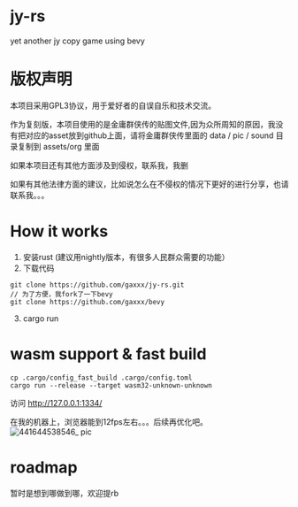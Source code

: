 # jy-rs
yet another jy copy game using bevy

# 版权声明
本项目采用GPL3协议，用于爱好者的自误自乐和技术交流。

作为复刻版，本项目使用的是金庸群侠传的贴图文件,因为众所周知的原因，我没有把对应的asset放到github上面，请将金庸群侠传里面的 data / pic / sound 目录复制到 assets/org 里面

如果本项目还有其他方面涉及到侵权，联系我，我删

如果有其他法律方面的建议，比如说怎么在不侵权的情况下更好的进行分享，也请联系我。。。

# How it works

1. 安装rust (建议用nightly版本，有很多人民群众需要的功能）
2. 下载代码
  ```
  git clone https://github.com/gaxxx/jy-rs.git
  // 为了方便，我fork了一下bevy
  git clone https://github.com/gaxxx/bevy 
  ```
3. cargo run


# wasm support & fast build

```
cp .cargo/config_fast_build .cargo/config.toml
cargo run --release --target wasm32-unknown-unknown

```
访问 http://127.0.0.1:1334/

在我的机器上，浏览器能到12fps左右。。。后续再优化吧。
![441644538546_ pic](https://user-images.githubusercontent.com/471881/153518664-b4c9d557-dc14-4dd0-ac5b-6a77090a51f3.jpg)


# roadmap
暂时是想到哪做到哪，欢迎提rb









